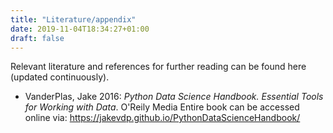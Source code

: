 ```yaml
---
title: "Literature/appendix"
date: 2019-11-04T18:34:27+01:00
draft: false
---
```


Relevant literature and references for further reading can be found here (updated continuously).


- VanderPlas, Jake 2016: *Python Data Science Handbook. Essential Tools for Working with Data*. O'Reily Media
Entire book can be accessed online via: https://jakevdp.github.io/PythonDataScienceHandbook/



